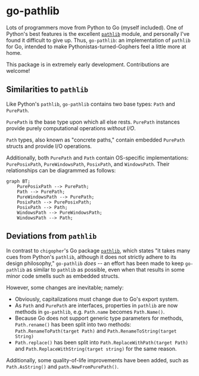 # go-pathlib

Lots of programmers move from Python to Go (myself included). One of Python's best features is the excellent [`pathlib`](https://docs.python.org/3/library/pathlib.html#) module, and personally I've found it difficult to give up. Thus, `go-pathlib`: an implementation of `pathlib` for Go, intended to make Pythonistas-turned-Gophers feel a little more at home.

This package is in extremely early development. Contributions are welcome!

## Similarities to `pathlib`

Like Python's `pathlib`, `go-pathlib` contains two base types: `Path` and `PurePath`.

`PurePath` is the base type upon which all else rests. `PurePath` instances provide purely computational operations _without I/O_.

`Path` types, also known as "concrete paths," contain embedded `PurePath` structs and provide I/O operations.

Additionally, both `PurePath` and `Path` contain OS-specific implementations: `PurePosixPath`, `PureWindowsPath`, `PosixPath`, and `WindowsPath`. Their relationships can be diagrammed as follows:

```mermaid
graph BT;
    PurePosixPath --> PurePath;
    Path --> PurePath;
    PureWindowsPath --> PurePath;
    PosixPath --> PurePosixPath;
    PosixPath --> Path;
    WindowsPath --> PureWindowsPath;
    WindowsPath --> Path;
```

## Deviations from `pathlib`

In contrast to `chigopher`'s Go package [`pathlib`](https://pkg.go.dev/github.com/chigopher/pathlib), which states "it takes many cues from Python's `pathlib`, although it does not strictly adhere to its design philosophy," `go-pathlib` _does_ -- an effort has been made to keep `go-pathlib` as similar to `pathlib` as possible, even when that results in some minor code smells such as embedded structs.

However, some changes are inevitable; namely:

- Obviously, capitalizations must change due to Go's export system.
- As `Path` and `PurePath` are interfaces, properties in `pathlib` are now methods in `go-pathlib`, e.g. `Path.name` becomes `Path.Name()`.
- Because Go does not support generic type parameters for methods, `Path.rename()` has been split into two methods: `Path.RenameToPath(target Path)` and `Path.RenameToString(target String)`
- `Path.replace()` has been split into `Path.ReplaceWithPath(target Path)` and `Path.ReplaceWithString(target string)` for the same reason.

Additionally, some quality-of-life improvements have been added, such as `Path.AsString()` and `path.NewFromPurePath()`.

<!-- NOTE: This is extremely out of date. Commenting out until I have the chance to take a look at the state of the progress. -->
<!-- ## Parity with `pathlib` -->
<!-- | `pathlib` function                                                                    | `go-pathlib` function | status      | -->
<!-- | :------------------------------------------------------------------------------------ | :-------------------- | :---------- | -->
<!-- | `Path.absolute()`                                                                     | `Absolute()`          | todo        | -->
<!-- | `Path.chmod()`                                                                        | `Chmod()`             | todo        | -->
<!-- | `Path.cwd()`                                                                          | `path.Cwd()`               | todo        | -->
<!-- | [`Path.exists()`](https://docs.python.org/3/library/pathlib.html#pathlib.Path.exists) | `Exists()`            | in progress | -->
<!-- | `Path.expanduser()`                                                                   | `ExpandUser()`        | todo        | -->
<!-- | `Path.hardlink_to()`                                                                  | `HardlinkTo()`        | todo        | -->
<!-- | `Path.is_dir()`                                                                       | `IsDir()`             | todo        | -->
<!-- | `Path.is_file()`                                                                      | `IsFile()`            | todo        | -->
<!-- | `Path.is_junction()`                                                                  | `IsJunction()`        | todo        | -->
<!-- | `Path.is_mount()`                                                                     | `IsMount()`           | todo        | -->
<!-- | `Path.is_symlink()`                                                                   | `IsSymlink()`         | todo        | -->
<!-- | `Path.iterdir()`                                                                      | `Iterdir()`           | todo        | -->
<!-- | `Path.lchmod()`                                                                       | `Lchmod()`            | todo        | -->
<!-- | `Path.lstat()`                                                                        | `Lstat()`             | todo        | -->
<!-- | `Path.mkdir()`                                                                        | `Mkdir()`             | todo        | -->
<!-- | `Path.resolve()`                                                                      | `Resolve()`           | todo        | -->
<!-- | `Path.readlink()`                                                                     | `Readlink()`          | todo        | -->
<!-- | `Path.rename()`                                                                       | `Rename()`            | todo        | -->
<!-- | `Path.replace()`                                                                      | `Replace()`           | todo        | -->
<!-- | `Path.samefile()`                                                                     | `Samefile()`          | todo        | -->
<!-- | `Path.stat()`                                                                         | `Stat()`              | todo        | -->
<!-- | `Path.symlink_to()`                                                                   | `SymlinkTo()`         | todo        | -->
<!-- | `Path.unlink()`                                                                       | `Unlink()`            | todo        | -->
<!-- | `Path.rmdir()`                                                                        | `Rmdir()`             | todo        | -->
<!-- | `Path.walk()`                                                                         | `Walk()`              | todo        | -->
